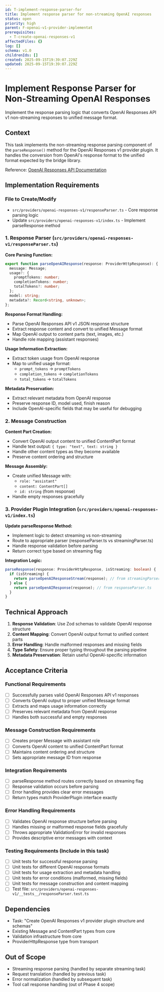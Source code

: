```yaml
---
id: T-implement-response-parser-for
title: Implement response parser for non-streaming OpenAI responses
status: open
priority: high
parent: F-openai-v1-provider-implementat
prerequisites:
  - T-create-openai-responses-v1
affectedFiles: {}
log: []
schema: v1.0
childrenIds: []
created: 2025-09-15T19:39:07.229Z
updated: 2025-09-15T19:39:07.229Z
---
```


# Implement Response Parser for Non-Streaming OpenAI Responses

Implement the response parsing logic that converts OpenAI Responses API v1 non-streaming responses to unified message format.

## Context

This task implements the non-streaming response parsing component of the `parseResponse()` method for the OpenAI Responses v1 provider plugin. It handles the conversion from OpenAI's response format to the unified format expected by the bridge library.

Reference: [OpenAI Responses API Documentation](https://platform.openai.com/docs/api-reference/responses)

## Implementation Requirements

### File to Create/Modify

- `src/providers/openai-responses-v1/responseParser.ts` - Core response parsing logic
- Update `src/providers/openai-responses-v1/index.ts` - Implement parseResponse method

### 1. Response Parser (`src/providers/openai-responses-v1/responseParser.ts`)

**Core Parsing Function:**

```typescript
export function parseOpenAIResponse(response: ProviderHttpResponse): {
  message: Message;
  usage?: {
    promptTokens: number;
    completionTokens: number;
    totalTokens?: number;
  };
  model: string;
  metadata?: Record<string, unknown>;
};
```

**Response Format Handling:**

- Parse OpenAI Responses API v1 JSON response structure
- Extract response content and convert to unified Message format
- Map OpenAI output to content parts (text, images, etc.)
- Handle role mapping (assistant responses)

**Usage Information Extraction:**

- Extract token usage from OpenAI response
- Map to unified usage format:
  - `prompt_tokens` → `promptTokens`
  - `completion_tokens` → `completionTokens`
  - `total_tokens` → `totalTokens`

**Metadata Preservation:**

- Extract relevant metadata from OpenAI response
- Preserve response ID, model used, finish reason
- Include OpenAI-specific fields that may be useful for debugging

### 2. Message Construction

**Content Part Creation:**

- Convert OpenAI output content to unified ContentPart format
- Handle text output: `{ type: "text", text: string }`
- Handle other content types as they become available
- Preserve content ordering and structure

**Message Assembly:**

- Create unified Message with:
  - `role: "assistant"`
  - `content: ContentPart[]`
  - `id: string` (from response)
- Handle empty responses gracefully

### 3. Provider Plugin Integration (`src/providers/openai-responses-v1/index.ts`)

**Update parseResponse Method:**

- Implement logic to detect streaming vs non-streaming
- Route to appropriate parser (responseParser.ts vs streamingParser.ts)
- Handle response validation before parsing
- Return correct type based on streaming flag

**Integration Logic:**

```typescript
parseResponse(response: ProviderHttpResponse, isStreaming: boolean) {
  if (isStreaming) {
    return parseOpenAIResponseStream(response); // from streamingParser.ts
  } else {
    return parseOpenAIResponse(response); // from responseParser.ts
  }
}
```

## Technical Approach

1. **Response Validation**: Use Zod schemas to validate OpenAI response structure
2. **Content Mapping**: Convert OpenAI output format to unified content parts
3. **Error Handling**: Handle malformed responses and missing fields
4. **Type Safety**: Ensure proper typing throughout the parsing pipeline
5. **Metadata Preservation**: Retain useful OpenAI-specific information

## Acceptance Criteria

### Functional Requirements

- [ ] Successfully parses valid OpenAI Responses API v1 responses
- [ ] Converts OpenAI output to proper unified Message format
- [ ] Extracts and maps usage information correctly
- [ ] Preserves relevant metadata from OpenAI response
- [ ] Handles both successful and empty responses

### Message Construction Requirements

- [ ] Creates proper Message with assistant role
- [ ] Converts OpenAI content to unified ContentPart format
- [ ] Maintains content ordering and structure
- [ ] Sets appropriate message ID from response

### Integration Requirements

- [ ] parseResponse method routes correctly based on streaming flag
- [ ] Response validation occurs before parsing
- [ ] Error handling provides clear error messages
- [ ] Return types match ProviderPlugin interface exactly

### Error Handling Requirements

- [ ] Validates OpenAI response structure before parsing
- [ ] Handles missing or malformed response fields gracefully
- [ ] Throws appropriate ValidationError for invalid responses
- [ ] Provides descriptive error messages with context

### Testing Requirements (Include in this task)

- [ ] Unit tests for successful response parsing
- [ ] Unit tests for different OpenAI response formats
- [ ] Unit tests for usage extraction and metadata handling
- [ ] Unit tests for error conditions (malformed, missing fields)
- [ ] Unit tests for message construction and content mapping
- [ ] Test file: `src/providers/openai-responses-v1/__tests__/responseParser.test.ts`

## Dependencies

- Task: "Create OpenAI Responses v1 provider plugin structure and schemas"
- Existing Message and ContentPart types from core
- Validation infrastructure from core
- ProviderHttpResponse type from transport

## Out of Scope

- Streaming response parsing (handled by separate streaming task)
- Request translation (handled by previous task)
- Error normalization (handled by subsequent task)
- Tool call response handling (out of Phase 4 scope)
